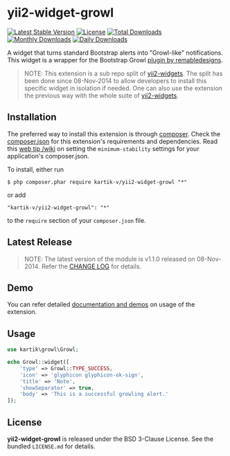 yii2-widget-growl
=================

[![Latest Stable Version](https://poser.pugx.org/kartik-v/yii2-widget-growl/v/stable.svg)](https://packagist.org/packages/kartik-v/yii2-widget-growl)
[![License](https://poser.pugx.org/kartik-v/yii2-widget-growl/license.svg)](https://packagist.org/packages/kartik-v/yii2-widget-growl)
[![Total Downloads](https://poser.pugx.org/kartik-v/yii2-widget-growl/downloads.svg)](https://packagist.org/packages/kartik-v/yii2-widget-growl)
[![Monthly Downloads](https://poser.pugx.org/kartik-v/yii2-widget-growl/d/monthly.png)](https://packagist.org/packages/kartik-v/yii2-widget-growl)
[![Daily Downloads](https://poser.pugx.org/kartik-v/yii2-widget-growl/d/daily.png)](https://packagist.org/packages/kartik-v/yii2-widget-growl)

A widget that turns standard Bootstrap alerts into "Growl-like" notifications. This widget is a wrapper for the Bootstrap Growl [plugin by remabledesigns](http://bootstrap-growl.remabledesigns.com).
 
> NOTE: This extension is a sub repo split of [yii2-widgets](https://github.com/kartik-v/yii2-widgets). The split has been done since 08-Nov-2014 to allow developers to install this specific widget in isolation if needed. One can also use the extension the previous way with the whole suite of [yii2-widgets](http://demos.krajee.com/widgets).

## Installation

The preferred way to install this extension is through [composer](http://getcomposer.org/download/). Check the [composer.json](https://github.com/kartik-v/yii2-widget-growl/blob/master/composer.json) for this extension's requirements and dependencies. Read this [web tip /wiki](http://webtips.krajee.com/setting-composer-minimum-stability-application/) on setting the `minimum-stability` settings for your application's composer.json.

To install, either run

```
$ php composer.phar require kartik-v/yii2-widget-growl "*"
```

or add

```
"kartik-v/yii2-widget-growl": "*"
```

to the ```require``` section of your `composer.json` file.

## Latest Release

> NOTE: The latest version of the module is v1.1.0 released on 08-Nov-2014. Refer the [CHANGE LOG](https://github.com/kartik-v/yii2-widget-growl/blob/master/CHANGE.md) for details.

## Demo

You can refer detailed [documentation and demos](http://demos.krajee.com/widget-details/growl) on usage of the extension.

## Usage

```php
use kartik\growl\Growl;

echo Growl::widget([
	'type' => Growl::TYPE_SUCCESS,
	'icon' => 'glyphicon glyphicon-ok-sign',
	'title' => 'Note',
	'showSeparator' => true,
	'body' => 'This is a successful growling alert.'
]);
```

## License

**yii2-widget-growl** is released under the BSD 3-Clause License. See the bundled `LICENSE.md` for details.